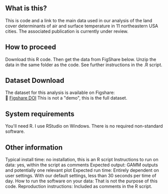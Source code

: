 ## What is this?
This is code and a link to the main data used in our analysis of the land cover determinants of air and surface temperature in 11 northeastern USA cities. The associated publication is currently under review.

## How to proceed
Download this R code. Then get the data from FigShare below. Unzip the data in the same folder as the code. See further instructions in the .R script.

## Dataset Download
The dataset for this analysis is available on Figshare:  
📂 [Figshare DOI](https://doi.org/10.6084/m9.figshare.28485413)
This is not a "demo", this is the full dataset.

## System requirements
You'll need R. I use RStudio on Windows.
There is no required non-standard software.

## Other information
Typical install time: no installation, this is an R script
Instructions to run on data: yes, within the script as comments
Expected output: GAMM outputs and potentially one relevant plot
Expected run time: Entirely dependent on user settings. With our default settings, less than 30 seconds per time of day.
How to run the software on your data: That is not the purpose of this code.
Reproduction instructions: Included as comments in the R script.



